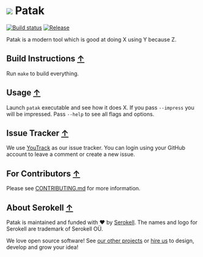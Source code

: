 [//]: # (This is a template of the README.md file in a repo called 'patak'.)
[//]: # (It is very tentative, just to help you start.)

[//]: # (You may want to use a different license, but make sure that such a header is present.)

<!--
 - SPDX-FileCopyrightText: 2019 Serokell <https://serokell.io>
 -
 - SPDX-License-Identifier: LicenseRef-MPL-2.0
 -->

[//]: # (Logo is absolutely optional)
# ![](./img/logo.png) Patak

[//]: # (Badges if appropriate)

[![Build status](https://badge.com)](https://ci.com)
[![Release](https://img.shields.io/github/release/serokell/patak.svg)](https://github.com/serokell/patak/releases)

[//]: # (Describe Patak)
Patak is a modern tool which is good at doing X using Y because Z.

## Build Instructions [↑](#-patak)

Run `make` to build everything.

## Usage [↑](#-patak)

Launch `patak` executable and see how it does X.
If you pass `--impress` you will be impressed.
Pass `--help` to see all flags and options.

[//]: # (Only for projects which don't use GitHub issues)
## Issue Tracker [↑](#-patak)

We use [YouTrack](https://issues.serokell.io/issues/PAT) as our issue
tracker. You can login using your GitHub account to leave a comment or
create a new issue.

## For Contributors [↑](#-patak)

Please see [CONTRIBUTING.md](CONTRIBUTING.md) for more information.

## About Serokell [↑](#-patak)

Patak is maintained and funded with ❤️ by [Serokell](https://serokell.io/).
The names and logo for Serokell are trademark of Serokell OÜ.

We love open source software! See [our other projects](https://serokell.io/community?utm_source=github) or [hire us](https://serokell.io/hire-us?utm_source=github) to design, develop and grow your idea!

[//]: # (TODO: consider making https://www.notion.so/serokell/Awesome-Serokell-our-repositories-list-36412d7f9e704098a2bbb41ff889d52b public and adding this link here.)
